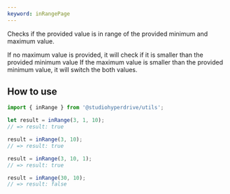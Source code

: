 ```yaml
---
keyword: inRangePage
---
```


Checks if the provided value is in range of the provided minimum and maximum value.

If no maximum value is provided, it will check if it is smaller than the provided minimum value
If the maximum value is smaller than the provided minimum value, it will switch the both values.

## How to use

```typescript
import { inRange } from '@studiohyperdrive/utils';

let result = inRange(3, 1, 10);
// => result: true

result = inRange(3, 10);
// => result: true

result = inRange(3, 10, 1);
// => result: true

result = inRange(30, 10);
// => result: false
```
